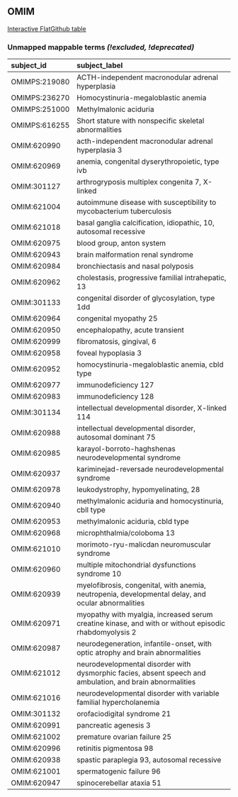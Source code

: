 ## OMIM
[Interactive FlatGithub table](https://flatgithub.com/monarch-initiative/mondo-ingest?filename=src/ontology/reports/omim_mapping_status.tsv)

### Unmapped mappable terms _(!excluded, !deprecated)_
| subject_id    | subject_label                                                                                             |
|:--------------|:----------------------------------------------------------------------------------------------------------|
| OMIMPS:219080 | ACTH-independent macronodular adrenal hyperplasia                                                         |
| OMIMPS:236270 | Homocystinuria-megaloblastic anemia                                                                       |
| OMIMPS:251000 | Methylmalonic aciduria                                                                                    |
| OMIMPS:616255 | Short stature with nonspecific skeletal abnormalities                                                     |
| OMIM:620990   | acth-independent macronodular adrenal hyperplasia 3                                                       |
| OMIM:620969   | anemia, congenital dyserythropoietic, type ivb                                                            |
| OMIM:301127   | arthrogryposis multiplex congenita 7, X-linked                                                            |
| OMIM:621004   | autoimmune disease with susceptibility to mycobacterium tuberculosis                                      |
| OMIM:621018   | basal ganglia calcification, idiopathic, 10, autosomal recessive                                          |
| OMIM:620975   | blood group, anton system                                                                                 |
| OMIM:620943   | brain malformation renal syndrome                                                                         |
| OMIM:620984   | bronchiectasis and nasal polyposis                                                                        |
| OMIM:620962   | cholestasis, progressive familial intrahepatic, 13                                                        |
| OMIM:301133   | congenital disorder of glycosylation, type 1dd                                                            |
| OMIM:620964   | congenital myopathy 25                                                                                    |
| OMIM:620950   | encephalopathy, acute transient                                                                           |
| OMIM:620999   | fibromatosis, gingival, 6                                                                                 |
| OMIM:620958   | foveal hypoplasia 3                                                                                       |
| OMIM:620952   | homocystinuria-megaloblastic anemia, cbld type                                                            |
| OMIM:620977   | immunodeficiency 127                                                                                      |
| OMIM:620983   | immunodeficiency 128                                                                                      |
| OMIM:301134   | intellectual developmental disorder, X-linked 114                                                         |
| OMIM:620988   | intellectual developmental disorder, autosomal dominant 75                                                |
| OMIM:620985   | karayol-borroto-haghshenas neurodevelopmental syndrome                                                    |
| OMIM:620937   | kariminejad-reversade neurodevelopmental syndrome                                                         |
| OMIM:620978   | leukodystrophy, hypomyelinating, 28                                                                       |
| OMIM:620940   | methylmalonic aciduria and homocystinuria, cbll type                                                      |
| OMIM:620953   | methylmalonic aciduria, cbld type                                                                         |
| OMIM:620968   | microphthalmia/coloboma 13                                                                                |
| OMIM:621010   | morimoto-ryu-malicdan neuromuscular syndrome                                                              |
| OMIM:620960   | multiple mitochondrial dysfunctions syndrome 10                                                           |
| OMIM:620939   | myelofibrosis, congenital, with anemia, neutropenia, developmental delay, and ocular abnormalities        |
| OMIM:620971   | myopathy with myalgia, increased serum creatine kinase, and with or without episodic rhabdomyolysis 2     |
| OMIM:620987   | neurodegeneration, infantile-onset, with optic atrophy and brain abnormalities                            |
| OMIM:621012   | neurodevelopmental disorder with dysmorphic facies, absent speech and ambulation, and brain abnormalities |
| OMIM:621016   | neurodevelopmental disorder with variable familial hypercholanemia                                        |
| OMIM:301132   | orofaciodigital syndrome 21                                                                               |
| OMIM:620991   | pancreatic agenesis 3                                                                                     |
| OMIM:621002   | premature ovarian failure 25                                                                              |
| OMIM:620996   | retinitis pigmentosa 98                                                                                   |
| OMIM:620938   | spastic paraplegia 93, autosomal recessive                                                                |
| OMIM:621001   | spermatogenic failure 96                                                                                  |
| OMIM:620947   | spinocerebellar ataxia 51                                                                                 |